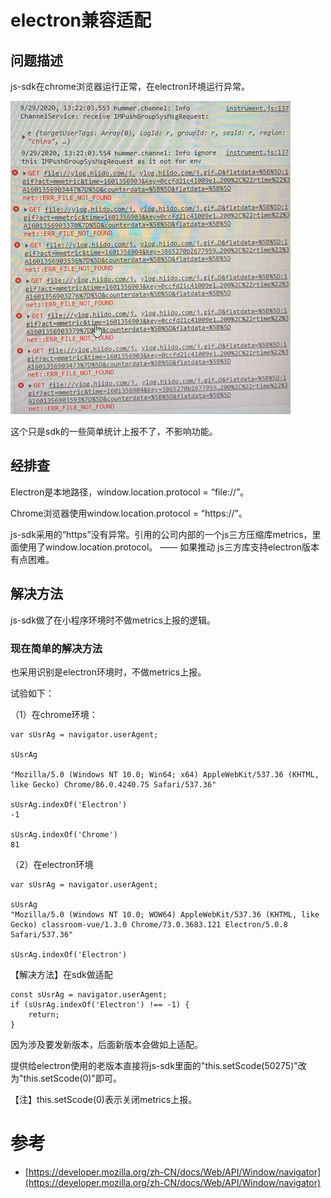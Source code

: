 

# electron兼容适配


## 问题描述

js-sdk在chrome浏览器运行正常，在electron环境运行异常。

![electron-console](/img/electron-console.png)


这个只是sdk的一些简单统计上报不了，不影响功能。

## 经排查

Electron是本地路径，window.location.protocol = “file://”。

Chrome浏览器使用window.location.protocol = “https://”。 


js-sdk采用的“https”没有异常。引用的公司内部的一个js三方压缩库metrics，里面使用了window.location.protocol。 —— 如果推动 js三方库支持electron版本 有点困难。

## 解决方法

js-sdk做了在小程序环境时不做metrics上报的逻辑。

### 现在简单的解决方法

也采用识别是electron环境时，不做metrics上报。

试验如下：

（1）在chrome环境：

```
var sUsrAg = navigator.userAgent;

sUsrAg

"Mozilla/5.0 (Windows NT 10.0; Win64; x64) AppleWebKit/537.36 (KHTML, like Gecko) Chrome/86.0.4240.75 Safari/537.36"

sUsrAg.indexOf('Electron')
-1

sUsrAg.indexOf('Chrome')
81
```

（2）在electron环境
```
var sUsrAg = navigator.userAgent;

sUsrAg
"Mozilla/5.0 (Windows NT 10.0; WOW64) AppleWebKit/537.36 (KHTML, like Gecko) classroom-vue/1.3.0 Chrome/73.0.3683.121 Electron/5.0.8 Safari/537.36"

sUsrAg.indexOf('Electron')
```

【解决方法】在sdk做适配
```
const sUsrAg = navigator.userAgent;
if (sUsrAg.indexOf('Electron') !== -1) {
    return;
}
```

因为涉及要发新版本，后面新版本会做如上适配。

提供给electron使用的老版本直接将js-sdk里面的"this.setScode(50275)"改为"this.setScode(0)"即可。

【注】this.setScode(0)表示关闭metrics上报。

# 参考

- [https://developer.mozilla.org/zh-CN/docs/Web/API/Window/navigator](https://developer.mozilla.org/zh-CN/docs/Web/API/Window/navigator)
